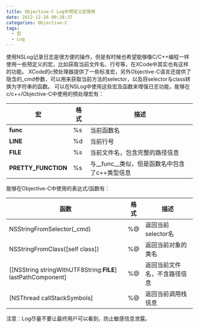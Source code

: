 ```yaml
---
title: Objective-C Log中预定义宏使用
date: 2012-12-26 00:28:37
categories: Objective-C
tags:
  - 宏
  - Log
---
```

使用NSLog记录日志是很方便的操作，但是有时候也希望能够像C/C++编程一样使用一些预定义的宏，比如获取当前文件名、行号等，在XCode中其实也有这样的功能。
XCode的c预处理器提供了一些标准宏，另外Objective-C语言还提供了隐含的_cmd参数，可以用来获取当前方法的selector，以及将selector与class转换为字符串的函数。
可以在NSLog中使用这些宏及函数来增强日志功能，能够在c/c++/Objective-C中使用的预处理宏有：

|宏|格式|描述|
|--|--|---|
|__func__|%s|当前函数名|
|__LINE__|%d|当前行号|
|__FILE__|%s|当前文件名，包含完整的路径信息|
|__PRETTY_FUNCTION__|%s|与__func__类似，但是函数名中包含了c++类型信息|

能够在Objective-C中使用的表达式/函数有：

|函数|格式|描述|
|--|--|---|
|NSStringFromSelector(_cmd)|%@|返回当前selector名|
|NSStringFromClass([self class])|%@|返回当前对象的类名|
|[[NSString stringWithUTF8String:__FILE__] lastPathComponent]|%@|返回当前文件名，不含路径信息|
|[NSThread callStackSymbols]|%@|返回当前调用栈信息|

注意：Log尽量不要让最终用户可以看到，防止敏感信息泄露。